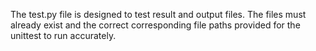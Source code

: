 The test.py file is designed to test result and output files. 
The files must already exist and the correct corresponding file paths provided for the unittest to 
run accurately.